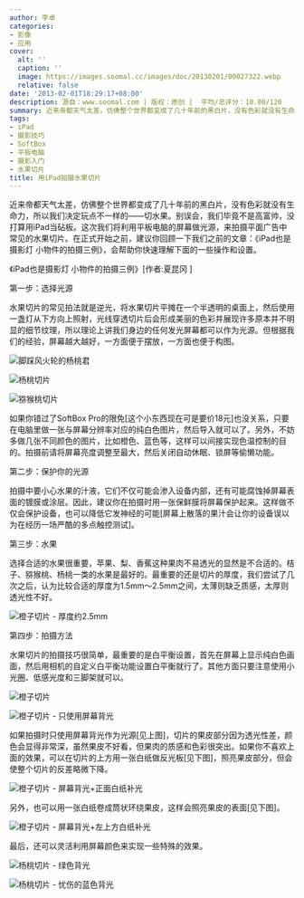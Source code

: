 ```yaml
---
author: 李卓
categories:
- 影像
- 应用
cover:
  alt: ''
  caption: ''
  image: https://images.soomal.cc/images/doc/20130201/00027322.webp
  relative: false
date: '2013-02-01T18:29:17+08:00'
description: 源自：www.soomal.com | 版权：原创 |  平均/总评分：10.00/120
summary: 近来帝都天气太差，仿佛整个世界都变成了几十年前的黑白片，没有色彩就没有生命力，所以我们决定玩点不一样的――切水果。这次我们将利用平板电脑的屏幕做光源，来拍摄平面广告中常见的水果切片。水果切片的常见拍法就是逆光，将水果切片平摊在一个半透明的桌面上，然后使用一盏灯从下方向上照射。理论上讲我们身边的任何发光屏幕都可以作为光源。
tags:
- iPad
- 摄影技巧
- SoftBox
- 平板电脑
- 摄影入门
- 水果切片
title: 用iPad拍摄水果切片
---
```


近来帝都天气太差，仿佛整个世界都变成了几十年前的黑白片，没有色彩就没有生命力，所以我们决定玩点不一样的――切水果。别误会，我们毕竟不是高富帅，没打算用iPad当砧板。这次我们将利用平板电脑的屏幕做光源，来拍摄平面广告中常见的水果切片。在正式开始之前，建议你回顾一下我们之前的文章：《iPad也是摄影灯 小物件的拍摄三例》，会帮助你快速理解下面的一些操作和设置。



《iPad也是摄影灯 小物件的拍摄三例》[作者:夏昆冈 ]



第一步：选择光源



水果切片的常见拍法就是逆光，将水果切片平摊在一个半透明的桌面上，然后使用一盏灯从下方向上照射，光线穿透切片后会形成美丽的色彩并展现许多原本并不明显的细节纹理，所以理论上讲我们身边的任何发光屏幕都可以作为光源。但根据我们的经验，屏幕越大越好，一方面便于摆放，一方面也便于构图。



![脚踩风火轮的杨桃君](https://images.soomal.cc/images/doc/20130201/00027322.webp)



![杨桃切片](https://images.soomal.cc/images/doc/20130201/00027319.webp)



![猕猴桃切片](https://images.soomal.cc/images/doc/20130201/00027318.webp)



如果你错过了SoftBox Pro的限免[这个小东西现在可是要价18元]也没关系，只要在电脑里做一张与屏幕分辨率对应的纯白色图片，然后导入就可以了。另外，不妨多做几张不同颜色的图片，比如橙色、蓝色等，这样可以间接实现色温控制的目的。拍摄前请将屏幕亮度调整至最大，然后关闭自动休眠、锁屏等偷懒功能。



第二步：保护你的光源



拍摄中要小心水果的汁液，它们不仅可能会渗入设备内部，还有可能腐蚀掉屏幕表面的镀膜或涂层。因此，建议你在拍摄时用一张保鲜膜将屏幕保护起来。这样做不仅会保护设备，也可以降低它发神经的可能[屏幕上散落的果汁会让你的设备误以为在经历一场严酷的多点触控测试]。



第三步：水果



选择合适的水果很重要，苹果、梨、香蕉这种果肉不易透光的显然是不合适的。桔子、猕猴桃、杨桃一类的水果是最好的。最重要的还是切片的厚度，我们尝试了几次之后，认为比较合适的厚度为1.5mm～2.5mm之间，太薄则缺乏质感，太厚则透光性不好。



![橙子切片 - 厚度约2.5mm](https://images.soomal.cc/images/doc/20130201/00027314.webp)



第四步：拍摄方法



水果切片的拍摄技巧很简单，最重要的是白平衡设置，首先在屏幕上显示纯白色画面，然后用相机的自定义白平衡功能设置白平衡就行了。其他方面只要注意使用小光圈、低感光度和三脚架就可以。



![橙子切片](https://images.soomal.cc/images/doc/20130201/00027313.webp)



![橙子切片 - 只使用屏幕背光](https://images.soomal.cc/images/doc/20130201/00027315.webp)



如果拍摄时只使用屏幕背光作为光源[见上图]，切片的果皮部分因为透光性差，颜色会显得非常深，虽然果皮不好看，但果肉的质感和色彩很突出。如果你不喜欢上面的效果，可以在切片的上方用一张白纸做反光板[见下图]，照亮果皮部分，但会使整个切片的反差略微下降。



![橙子切片 - 屏幕背光+正面白纸补光](https://images.soomal.cc/images/doc/20130201/00027316.webp)



另外，也可以用一张白纸卷成筒状环绕果皮，这样会照亮果皮的表面[见下图]。



![橙子切片 - 屏幕背光+左上方白纸补光](https://images.soomal.cc/images/doc/20130201/00027317.webp)



最后，还可以灵活利用屏幕颜色来实现一些特殊的效果。



![杨桃切片 - 绿色背光](https://images.soomal.cc/images/doc/20130201/00027320.webp)



![杨桃切片 - 忧伤的蓝色背光](https://images.soomal.cc/images/doc/20130201/00027321.webp)